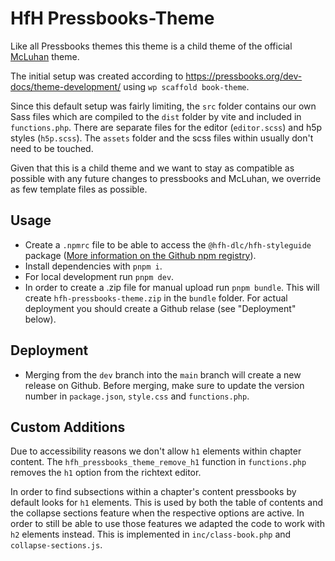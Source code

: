 # HfH Pressbooks-Theme

Like all Pressbooks themes this theme is a child theme of the official [McLuhan](https://github.com/pressbooks/pressbooks-book) theme.

The initial setup was created according to https://pressbooks.org/dev-docs/theme-development/ using `wp scaffold book-theme`.

Since this default setup was fairly limiting, the `src` folder contains our own Sass files which are compiled to the `dist` folder by vite and included in `functions.php`. There are separate files for the editor (`editor.scss`) and h5p styles (`h5p.scss`). The `assets` folder and the scss files within usually don't need to be touched.

Given that this is a child theme and we want to stay as compatible as possible with any future changes to pressbooks and McLuhan, we override as few template files as possible.

## Usage

- Create a `.npmrc` file to be able to access the `@hfh-dlc/hfh-styleguide` package ([More information on the Github npm registry](https://docs.github.com/de/packages/working-with-a-github-packages-registry/working-with-the-npm-registry)).
- Install dependencies with `pnpm i`.
- For local development run `pnpm dev`.
- In order to create a .zip file for manual upload run `pnpm bundle`. This will create `hfh-pressbooks-theme.zip` in the `bundle` folder. For actual deployment you should create a Github relase (see "Deployment" below).

## Deployment

- Merging from the `dev` branch into the `main` branch will create a new release on Github. Before merging, make sure to update the version number in `package.json`, `style.css` and `functions.php`.

## Custom Additions

Due to accessibility reasons we don't allow `h1` elements within chapter content.
The `hfh_pressbooks_theme_remove_h1` function in `functions.php` removes the `h1` option from the richtext editor.

In order to find subsections within a chapter's content pressbooks by default looks for `h1` elements. This is used by both the table of contents and the collapse sections feature when the respective options are active. In order to still be able to use those features we adapted the code to work with `h2` elements instead. This is implemented in `inc/class-book.php` and `collapse-sections.js`.
